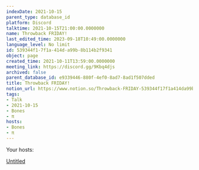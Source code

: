 ```yaml
---
indexDate: 2021-10-15
parent_type: database_id
platform: Discord
talktime: 2021-10-15T21:00:00.0000000
name: Throwback FRIDAY!
last_edited_time: 2023-09-18T10:49:00.0000000
language_level: No limit
id: 539344f1-7f1a-414d-a99b-8b114b2f9341
object: page
created_time: 2021-10-11T13:59:00.0000000
meeting_link: https://discord.gg/9Kbq4djs
archived: false
parent_database_id: e9339446-880f-4ef0-8ad7-8ad1f507dded
title: Throwback FRIDAY!
notion_url: https://www.notion.so/Throwback-FRIDAY-539344f17f1a414da99b8b114b2f9341
tags:
- Talk
- 2021-10-15
- Bones
- π
hosts:
- Bones
- π
---
```




Your hosts:

[Untitled](https://www.notion.so/482e61b02b9c4456b2b4fe86bb7544c6)   





